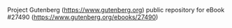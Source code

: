Project Gutenberg (https://www.gutenberg.org) public repository for eBook #27490 (https://www.gutenberg.org/ebooks/27490)
